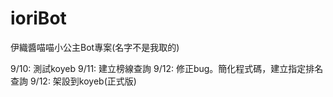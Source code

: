 # ioriBot
 
伊織醬喵喵小公主Bot專案(名字不是我取的)

9/10: 測試koyeb
9/11: 建立榜線查詢
9/12: 修正bug。簡化程式碼，建立指定排名查詢
9/12: 架設到koyeb(正式版)